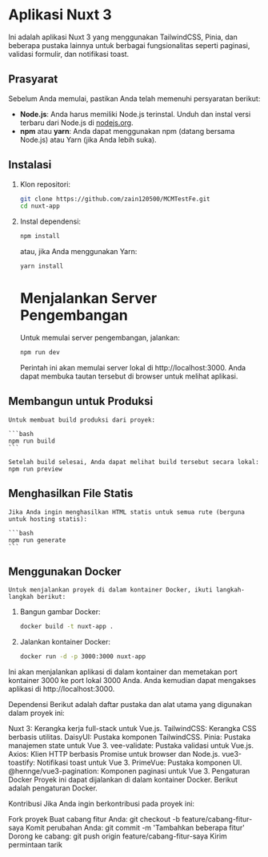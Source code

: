 # Aplikasi Nuxt 3

Ini adalah aplikasi Nuxt 3 yang menggunakan TailwindCSS, Pinia, dan beberapa pustaka lainnya untuk berbagai fungsionalitas seperti paginasi, validasi formulir, dan notifikasi toast.

## Prasyarat

Sebelum Anda memulai, pastikan Anda telah memenuhi persyaratan berikut:

- **Node.js**: Anda harus memiliki Node.js terinstal. Unduh dan instal versi terbaru dari Node.js di [nodejs.org](https://nodejs.org/en/).
- **npm** atau **yarn**: Anda dapat menggunakan npm (datang bersama Node.js) atau Yarn (jika Anda lebih suka).

## Instalasi

1. Klon repositori:

   ```bash
   git clone https://github.com/zain120500/MCMTestFe.git
   cd nuxt-app
   ```

2. Instal dependensi:

    ```bash
    npm install
    ```
    atau, jika Anda menggunakan Yarn:

    ```bash
    yarn install
    ```

    <h1>Menjalankan Server Pengembangan</h1>

    Untuk memulai server pengembangan, jalankan:

    ```bash
    npm run dev
    ```
    
    Perintah ini akan memulai server lokal di http://localhost:3000. Anda dapat membuka tautan tersebut di browser untuk melihat aplikasi.

## Membangun untuk Produksi

    Untuk membuat build produksi dari proyek:

    ```bash
    npm run build
    ```

    Setelah build selesai, Anda dapat melihat build tersebut secara lokal:
    npm run preview

## Menghasilkan File Statis

    Jika Anda ingin menghasilkan HTML statis untuk semua rute (berguna untuk hosting statis):

    ```bash
    npm run generate
    ```
## Menggunakan Docker
    Untuk menjalankan proyek di dalam kontainer Docker, ikuti langkah-langkah berikut:

1. Bangun gambar Docker:

    ```bash
    docker build -t nuxt-app .
    ```

2. Jalankan kontainer Docker:

    ```bash
    docker run -d -p 3000:3000 nuxt-app
    ```

Ini akan menjalankan aplikasi di dalam kontainer dan memetakan port kontainer 3000 ke port lokal 3000 Anda. Anda kemudian dapat mengakses aplikasi di http://localhost:3000.

Dependensi
Berikut adalah daftar pustaka dan alat utama yang digunakan dalam proyek ini:

Nuxt 3: Kerangka kerja full-stack untuk Vue.js.
TailwindCSS: Kerangka CSS berbasis utilitas.
DaisyUI: Pustaka komponen TailwindCSS.
Pinia: Pustaka manajemen state untuk Vue 3.
vee-validate: Pustaka validasi untuk Vue.js.
Axios: Klien HTTP berbasis Promise untuk browser dan Node.js.
vue3-toastify: Notifikasi toast untuk Vue 3.
PrimeVue: Pustaka komponen UI.
@hennge/vue3-pagination: Komponen paginasi untuk Vue 3.
Pengaturan Docker
Proyek ini dapat dijalankan di dalam kontainer Docker. Berikut adalah pengaturan Docker.

Kontribusi
Jika Anda ingin berkontribusi pada proyek ini:

Fork proyek
Buat cabang fitur Anda: git checkout -b feature/cabang-fitur-saya
Komit perubahan Anda: git commit -m 'Tambahkan beberapa fitur'
Dorong ke cabang: git push origin feature/cabang-fitur-saya
Kirim permintaan tarik

